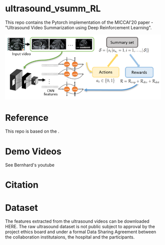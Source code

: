 # ultrasound_vsumm_RL


This repo contains the Pytorch implementation of the MICCAI'20 paper - "Ultrasound Video Summarization using Deep Reinforcement Learning". 

![overview](figures/overview_ifind.png)
# Reference
This repo is based on the .
# Demo Videos
See Bernhard's youtube
# 
# Citation

# Dataset
The features extracted from the ultrasound videos can be downloaded HERE. The raw ultrasound dataset is not public subject to approval by the project ethics board and under a formal Data Sharing Agreement between the collaboration institutaions, the hospital and the participants.
